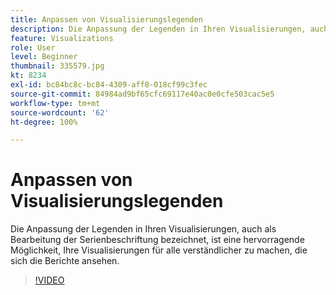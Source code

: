 ```yaml
---
title: Anpassen von Visualisierungslegenden
description: Die Anpassung der Legenden in Ihren Visualisierungen, auch als Bearbeitung der Serienbeschriftung bezeichnet, ist eine hervorragende Möglichkeit, Ihre Visualisierungen für alle verständlicher zu machen, die sich die Berichte ansehen.
feature: Visualizations
role: User
level: Beginner
thumbnail: 335579.jpg
kt: 8234
exl-id: bc84bc8c-bc84-4309-aff8-018cf99c3fec
source-git-commit: 84984ad9bf65cfc69117e40ac0e0cfe503cac5e5
workflow-type: tm+mt
source-wordcount: '62'
ht-degree: 100%

---
```


# Anpassen von Visualisierungslegenden

Die Anpassung der Legenden in Ihren Visualisierungen, auch als Bearbeitung der Serienbeschriftung bezeichnet, ist eine hervorragende Möglichkeit, Ihre Visualisierungen für alle verständlicher zu machen, die sich die Berichte ansehen.

>[!VIDEO](https://video.tv.adobe.com/v/335579/?quality=12&learn=on)
